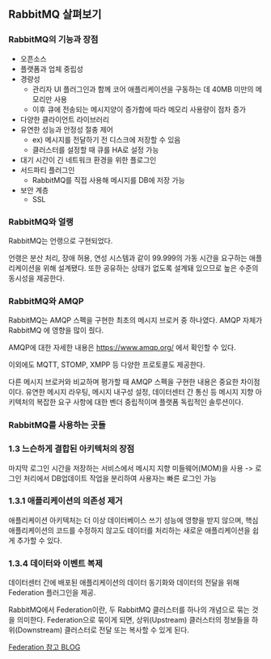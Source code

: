 ## RabbitMQ 살펴보기
### RabbitMQ의 기능과 장점
- 오픈소스
- 플랫폼과 업체 중립성
- 경량성
    - 관리자 UI 플러그인과 함께 코어 애플리케이션을 구동하는 데 40MB 미만의 메모리만 사용
    - 이후 큐에 전송되는 메시지양이 증가함에 따라 메모리 사용량이 점차 증가
- 다양한 클라이언트 라이브러리 
- 유연한 성능과 안정성 절충 제어
    - ex) 메시지를 전달하기 전 디스크에 저장할 수 있음
    - 클러스터를 설정할 때 큐를 HA로 설정 가능
- 대기 시간이 긴 네트워크 환경을 위한 플로그인 
- 서드파티 플러그인
    - RabbitMQ를 직접 사용해 메시지를 DB에 저장 가능
- 보안 계층
    - SSL

### RabbitMQ와 얼랭
RabbitMQ는 언랭으로 구현되었다.

언랭은 분산 처리, 장애 허용, 연성 시스템과 같이 99.999의 가동 시간을 요구하는 애플리케이션을 위해 설계됐다. 또한 공유하는 상태가 없도록 설계돼 있으므로 높은 수준의 동시성을 제공한다. 

### RabbitMQ와 AMQP
RabbitMQ는 AMQP 스펙을 구현한 최초의 메시지 브로커 중 하나였다. AMQP 자체가 RabbitMQ 에 영향을 많이 줬다. 

AMQP에 대한 자세한 내용은 https://www.amqp.org/ 에서 확인할 수 있다. 

이외에도 MQTT, STOMP, XMPP 등 다양한 프로토콜도 제공한다. 

다른 메시지 브로커와 비교하며 평가할 때 AMQP 스펙을 구현한 내용은 중요한 차이점이다. 유연한 메시지 라우팅, 메시지 내구성 설정, 데이터센터 간 통신 등 메시지 지향 아키텍처의 복잡한 요구 사항에 대한 벤더 중립적이며 플랫폼 독립적인 솔루션이다. 

### RabbitMQ를 사용하는 곳들

### 1.3 느슨하게 결합된 아키텍처의 장점
마지막 로그인 시간을 저장하는 서비스에서 메시지 지향 미들웨어(MOM)을 사용 -> 로그인 처리에서 DB업데이트 작업을 분리하여 사용자는 빠른 로그인 가능

### 1.3.1 애플리케이션의 의존성 제거
애플리케이션 아키텍처는 더 이상 데이터베이스 쓰기 성능에 영향을 받지 않으며, 핵심 애플리케이션의 코드를 수정하지 않고도 데이터를 처리하는 새로운 애플리케이션을 쉽게 추가할 수 있다.

### 1.3.4 데이터와 이벤트 복제
데이터센터 간에 배포된 애플리케이션의 데이터 동기화와 데이터의 전달을 위해 Federation 플러그인을 제공.

RabbitMQ에서 Federation이란, 두 RabbitMQ 클러스터를 하나의 개념으로 묶는 것을 의미한다. Federation으로 묶이게 되면, 상위(Upstream) 클러스터의 정보들을 하위(Downstream) 클러스터로 전달 또는 복사할 수 있게 된다.

[Federation 참고 BLOG](https://velog.io/@juhyeon1114/RabbitMQ-Federation-%EC%82%AC%EC%9A%A9%ED%95%98%EA%B8%B0) 